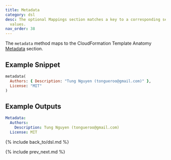 ```yaml
---
title: Metadata
category: dsl
desc: The optional Mappings section matches a key to a corresponding set of named
  values.
nav_order: 38
---
```


The `metadata` method maps to the CloudFormation Template Anatomy [Metadata](https://docs.aws.amazon.com/AWSCloudFormation/latest/UserGuide/metadata-section-structure.html) section.

## Example Snippet

```ruby
metadata(
  Authors: { Description: "Tung Nguyen (tongueroo@gmail.com)" },
  License: "MIT"
)
```

## Example Outputs

```yaml
Metadata:
  Authors:
    Description: Tung Nguyen (tongueroo@gmail.com)
  License: MIT
```

{% include back_to/dsl.md %}

{% include prev_next.md %}
